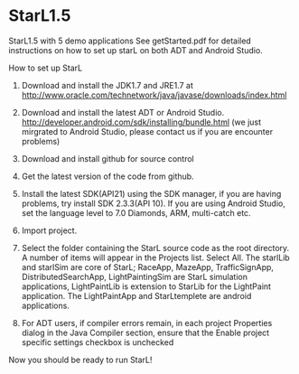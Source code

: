 StarL1.5
========

StarL1.5 with 5 demo applications
See getStarted.pdf for detailed instructions on how to set up starL on both ADT and Android Studio.


How to set up StarL
1. Download and install the JDK1.7 and JRE1.7 at 
http://www.oracle.com/technetwork/java/javase/downloads/index.html

2. Download and install the latest ADT or Android Studio. 
http://developer.android.com/sdk/installing/bundle.html
(we just mirgrated to Android Studio, please contact us if you are encounter problems)

3. Download and install github for source control

4. Get the latest version of the code from github.

5. Install the latest SDK(API21) using the SDK manager, if you are having problems, try install SDK 2.3.3(API 10). If you are using Android Studio, set the language level to 7.0 Diamonds, ARM, multi-catch etc.

6. Import project.

7. Select the folder containing the StarL source code as the root directory. A number of
items will appear in the Projects list. Select All. The starlLib and starlSim are core of StarL; RaceApp, MazeApp, TrafficSignApp, DistributedSearchApp, LightPaintingSim are StarL simulation applications, LightPaintLib is extension to StarLib for the LightPaint application. The LightPaintApp and StarLtemplete are android applications.

8. For ADT users, if compiler errors remain, in each project Properties dialog in the Java Compiler section, ensure that the Enable project specific settings checkbox is unchecked

Now you should be ready to run StarL!
